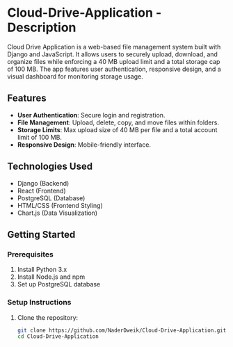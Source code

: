 # Cloud-Drive-Application - Description
Cloud Drive Application is a web-based file management system built with Django and JavaScript. It allows users to securely upload, download, and organize files while enforcing a 40 MB upload limit and a total storage cap of 100 MB. The app features user authentication, responsive design, and a visual dashboard for monitoring storage usage.


## Features
- **User Authentication**: Secure login and registration.
- **File Management**: Upload, delete, copy, and move files within folders.
- **Storage Limits**: Max upload size of 40 MB per file and a total account limit of 100 MB.
- **Responsive Design**: Mobile-friendly interface.

## Technologies Used
- Django (Backend)
- React (Frontend)
- PostgreSQL (Database)
- HTML/CSS (Frontend Styling)
- Chart.js (Data Visualization)

## Getting Started

### Prerequisites
1. Install Python 3.x
2. Install Node.js and npm
3. Set up PostgreSQL database

### Setup Instructions
1. Clone the repository:
   ```bash
   git clone https://github.com/NaderDweik/Cloud-Drive-Application.git
   cd Cloud-Drive-Application

